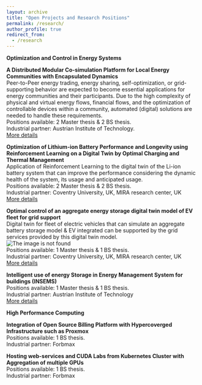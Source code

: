 ```yaml
---
layout: archive
title: "Open Projects and Research Positions"
permalink: /research/
author_profile: true
redirect_from:
  - /research
---
```


**Optimization and Control in Energy Systems**  

**A Distributed Modular Co-simulation Platform for Local Energy Communities with Encapsulated Dynamics**  
Peer-to-Peer energy trading, energy sharing, self-optimization, or grid-supporting behavior are expected to become essential applications for energy communities and their participants. Due to the high complexity of physical and virtual energy flows, financial flows, and the optimization of controllable devices within a community, automated (digital) solutions are needed to handle these requirements.  
Positions available: 2 Master thesis & 2 BS thesis.  
Industrial partner: Austrian Institute of Technology.  
[More details](http://emesk.github.io/files/local_energy_communities.pdf)

**Optimization of Lithium-ion Battery Performance and Longevity using Reinforcement Learning on a Digital Twin by Optimal Charging and Thermal Management**  
Application of Reinforcement Learning to the digital twin of the Li-ion battery system that can improve the performance considering the dynamic health of the system, its usage and anticipated usage.  
Positions available: 2 Master thesis & 2 BS thesis.  
Industrial partner: Coventry University, UK, MIRA research center, UK  
[More details](http://emesk.github.io/files/RL_energy_storage_system.pdf)

**Optimal control of an aggregate energy storage digital twin model of EV fleet for grid support**  
Digital twin for fleet of electric vehicles that can simulate an aggregate battery storage model & EV integrated can be supported by the grid services provided by this digital twin model.  
![The image is not found](http://emesk.github.io/files/research_plan.png)  
Positions available: 1 Master thesis & 1 BS thesis.  
Industrial partner: Coventry University, UK, MIRA research center, UK    
[More details](http://emesk.github.io/files/EV_fleet_aggregate_control.pdf)

**Intelligent use of energy Storage in Energy Management System for buildings (INSEMS)**  
Positions available: 1 Master thesis & 1 BS thesis.  
Industrial partner: Austrian Institute of Technology  
[More details](http://emesk.github.io/files/insems.pdf)

**High Performance Computing**

**Integration of Open Source Billing Platform with Hypercoverged Infrastructure such as Proxmox**  
Positions available: 1 BS thesis.  
Industrial partner: Forbmax  

**Hosting web-services and CUDA Labs from Kubernetes Cluster with Aggregation of multiple GPUs**  
Positions available: 1 BS thesis.  
Industrial partner: Forbmax   










